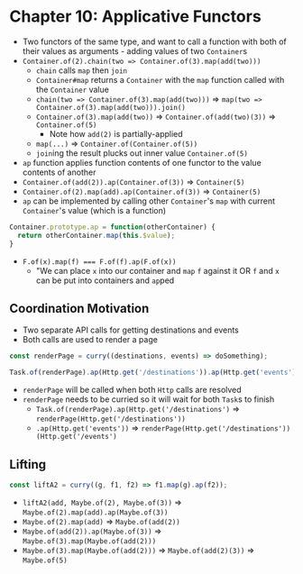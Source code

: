 # Chapter 10: Applicative Functors

* Two functors of the same type, and want to call a function with both of their values as arguments - adding values of two `Container`s
* `Container.of(2).chain(two => Container.of(3).map(add(two)))`
  * `chain` calls `map` then `join`
  * `Container#map` returns a `Container` with the `map` function called with the `Container` value
  * `chain(two => Container.of(3).map(add(two)))` => `map(two => Container.of(3).map(add(two))).join()`
  * `Container.of(3).map(add(two))` => `Container.of(add(two)(3))` => `Container.of(5)`
    * Note how `add(2)` is partially-applied
  * `map(...)` => `Container.of(Container.of(5))`
  * `join`ing the result plucks out inner value `Container.of(5)`
* `ap` function applies function contents of one functor to the value contents of another
* `Container.of(add(2)).ap(Container.of(3))` => `Container(5)`
* `Container.of(2).map(add).ap(Container.of(3))` => `Container(5)`
* `ap` can be implemented by calling other `Container`'s `map` with current `Container`'s value (which is a function)

```javascript
Container.prototype.ap = function(otherContainer) {
  return otherContainer.map(this.$value);
}
```

* `F.of(x).map(f) === F.of(f).ap(F.of(x))`
  * "We can place `x` into our container and `map` `f` against it OR `f` and `x` can be put into containers and `ap`ped

## Coordination Motivation

* Two separate API calls for getting destinations and events
* Both calls are used to render a page

```javascript
const renderPage = curry((destinations, events) => doSomething);

Task.of(renderPage).ap(Http.get('/destinations')).ap(Http.get('events'));
```

* `renderPage` will be called when both `Http` calls are resolved
* `renderPage` needs to be curried so it will wait for both `Task`s to finish
  * `Task.of(renderPage).ap(Http.get('/destinations')` => `renderPage(Http.get('/destinations'))`
  * `.ap(Http.get('events'))` => `renderPage(Http.get('/destinations'))(Http.get('/events')`

## Lifting

```javascript
const liftA2 = curry((g, f1, f2) => f1.map(g).ap(f2));
```

* `liftA2(add, Maybe.of(2), Maybe.of(3))` => `Maybe.of(2).map(add).ap(Maybe.of(3))`
* `Maybe.of(2).map(add)` => `Maybe.of(add(2))`
* `Maybe.of(add(2)).ap(Maybe.of(3))` => `Maybe.of(3).map(Maybe.of(add(2)))`
* `Maybe.of(3).map(Maybe.of(add(2)))` => `Maybe.of(add(2)(3))` => `Maybe.of(5)`